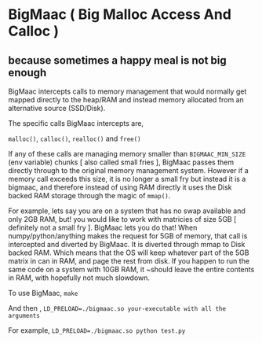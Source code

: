 # BigMaac ( Big Malloc Access And Calloc )

## because sometimes a happy meal is not big enough

BigMaac intercepts calls to memory management that would normally get mapped directly to the heap/RAM and instead memory allocated from an alternative source (SSD/Disk).

The specific calls BigMaac intercepts are, 

`malloc()`, `calloc()`, `realloc()` and `free()`

If any of these calls are managing memory smaller than `BIGMAAC_MIN_SIZE` (env variable) chunks [ also called small fries ], BigMaac passes them directly through to the original memory management system. However if a memory call exceeds this size, it is no longer a small fry but instead it is a bigmaac, and therefore instead of using RAM directly it uses the Disk backed RAM storage through the magic of `mmap()`. 

For example, lets say you are on a system that has no swap available and only 2GB RAM, but! you would like to work with matricies of size 5GB [ definitely not a small fry ]. BigMaac lets you do that!
When numpy/python/anything makes the request for 5GB of memory, that call is intercepted and diverted by BigMaac. It is diverted through mmap to Disk backed RAM. Which means that the OS will keep whatever part of the 5GB matrix in can in RAM, and page the rest from disk. If you happen to run the same code on a system with 10GB RAM, it ~should leave the entire contents in RAM, with hopefully not much slowdown.

To use BigMaac, 
`make`

And then , 
`LD_PRELOAD=./bigmaac.so your-executable with all the arguments`

For example,
`LD_PRELOAD=./bigmaac.so python test.py`
